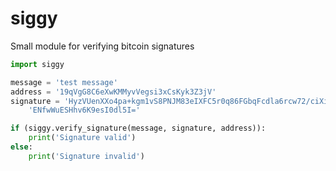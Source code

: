 siggy
=====

Small module for verifying bitcoin signatures

```python
import siggy

message = 'test message'
address = '19qVgG8C6eXwKMMyvVegsi3xCsKyk3Z3jV'
signature = 'HyzVUenXXo4pa+kgm1vS8PNJM83eIXFC5r0q86FGbqFcdla6rcw72/ciXiEPfjli3'\
	'ENfwWuESHhv6K9esI0dl5I='

if (siggy.verify_signature(message, signature, address)):
	print('Signature valid')
else:
	print('Signature invalid')
```